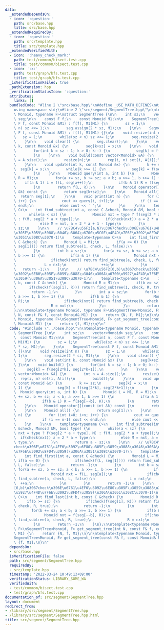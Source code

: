 ```yaml
---
data:
  _extendedDependsOn:
  - icon: ':question:'
    path: src/base.hpp
    title: src/base.hpp
  _extendedRequiredBy:
  - icon: ':question:'
    path: src/template.hpp
    title: src/template.hpp
  _extendedVerifiedWith:
  - icon: ':heavy_check_mark:'
    path: test/common/bisect.test.cpp
    title: test/common/bisect.test.cpp
  - icon: ':x:'
    path: test/graph/bfs.test.cpp
    title: test/graph/bfs.test.cpp
  _isVerificationFailed: true
  _pathExtension: hpp
  _verificationStatusIcon: ':question:'
  attributes:
    links: []
  bundledCode: "#line 2 \"src/base.hpp\"\n#define _USE_MATH_DEFINES\n#include <bits/stdc++.h>\n\
    using namespace std;\n#line 2 \"src/segment/SegmentTree.hpp\"\n\ntemplate<typename\
    \ Monoid, typename F>\nstruct SegmentTree {\n\n    int sz;\n    vector<Monoid>\
    \ seg;\n\n    const F f;\n    const Monoid M1;\n\n    SegmentTree(int n, const\
    \ F f, const Monoid &M1) : f(f), M1(M1) {\n        sz = 1;\n        while(sz <\
    \ n) sz <<= 1;\n        seg.assign(2 * sz, M1);\n    }\n\n    SegmentTree(const\
    \ F f, const Monoid &M1) : f(f), M1(M1) {}\n\n    void resize(int n) {\n     \
    \   sz = 1;\n        while(sz < n) sz <<= 1;\n        seg.resize(2 * sz, M1);\n\
    \    }\n\n    void clear() {\n        seg.clear();\n    }\n\n    void set(int\
    \ k, const Monoid &x) {\n        seg[k+sz] = x;\n    }\n\n    void build() {\n\
    \        for(int k = sz - 1; k > 0; k--) {\n            seg[k] = f(seg[2*k], seg[2*k+1]);\n\
    \        }\n    }\n\n    void build(const vector<Monoid> &A) {\n        int n\
    \ = A.size();\n        resize(n);\n        rep(i, n) set(i, A[i]);\n        build();\n\
    \    }\n\n    void update(int k, const Monoid &x) {\n        k += sz;\n      \
    \  seg[k] = x;\n        while(k >>= 1) {\n            seg[k] = f(seg[2*k], seg[2*k+1]);\n\
    \        }\n    }\n\n    Monoid query(int a, int b) {\n        Monoid L = M1,\
    \ R = M1;\n        for(a += sz, b += sz; a < b; a >>= 1, b >>= 1) {\n        \
    \    if(a & 1) L = f(L, seg[a++]);\n            if(b & 1) R = f(seg[--b], R);\n\
    \        }\n        return f(L, R);\n    }\n\n    Monoid operator[](const int\
    \ &k) const {\n        return seg[k+sz];\n    }\n\n    Monoid all() {\n      \
    \  return seg[1];\n    }\n\n    void print(int n) {\n        for (int i=0; i<n;\
    \ i++) {\n            cout << query(i, i+1);\n            if (i == n-1) cout <<\
    \ endl;\n            else cout << ' ';\n        }\n    }\n\n    template<typename\
    \ C>\n    int find_subtree(int a, const C &check, Monoid &M, bool type) {\n  \
    \      while(a < sz) {\n            Monoid nxt = type ? f(seg[2 * a + type], M)\
    \ : f(M, seg[2 * a + type]);\n            if(check(nxt)) a = 2 * a + type;\n \
    \           else M = nxt, a = 2 * a + 1 - type;\n        }\n        return a -\
    \ sz;\n    }\n\n    // \u7BC4\u56F2[a,N)\u3067check\u306E\u6761\u4EF6\u3092\u6E80\
    \u305F\u3059\u3088\u3046\u306A\u6700\u5C0F\u4F4D\u7F6E\u3092\u8FD4\u3059(\u306A\
    \u3051\u308C\u3070-1)\n    template<typename C>\n    int find_first(int a, const\
    \ C &check) {\n        Monoid L = M1;\n        if(a <= 0) {\n            if(check(f(L,\
    \ seg[1]))) return find_subtree(1, check, L, false);\n            return -1;\n\
    \        }\n        int b = sz;\n        for(a += sz, b += sz; a < b; a >>= 1,\
    \ b >>= 1) {\n            if(a & 1) {\n                Monoid nxt = f(L, seg[a]);\n\
    \                if(check(nxt)) return find_subtree(a, check, L, false);\n   \
    \             L = nxt;\n                ++a;\n            }\n        }\n     \
    \   return -1;\n    }\n\n    // \u7BC4\u56F2[0,b)\u3067check\u306E\u6761\u4EF6\
    \u3092\u6E80\u305F\u3059\u3088\u3046\u306A\u6700\u5927\u4F4D\u7F6E\u3092\u8FD4\
    \u3059(\u306A\u3051\u308C\u3070-1)\n    template<typename C>\n    int find_last(int\
    \ b, const C &check) {\n        Monoid R = M1;\n        if(b >= sz) {\n      \
    \      if(check(f(seg[1], R))) return find_subtree(1, check, R, true);\n     \
    \       return -1;\n        }\n        int a = sz;\n        for(b += sz; a < b;\
    \ a >>= 1, b >>= 1) {\n            if(b & 1) {\n                Monoid nxt = f(seg[--b],\
    \ R);\n                if(check(nxt)) return find_subtree(b, check, R, true);\n\
    \                R = nxt;\n            }\n        }\n        return -1;\n    }\n\
    };\n\ntemplate<typename Monoid, typename F>\nSegmentTree<Monoid, F> get_segment_tree(int\
    \ N, const F& f, const Monoid& M1) {\n    return {N, f, M1};\n}\n\ntemplate<typename\
    \ Monoid, typename F>\nSegmentTree<Monoid, F> get_segment_tree(const F& f, const\
    \ Monoid& M1) {\n    return {f, M1};\n}\n"
  code: "#include \"../base.hpp\"\n\ntemplate<typename Monoid, typename F>\nstruct\
    \ SegmentTree {\n\n    int sz;\n    vector<Monoid> seg;\n\n    const F f;\n  \
    \  const Monoid M1;\n\n    SegmentTree(int n, const F f, const Monoid &M1) : f(f),\
    \ M1(M1) {\n        sz = 1;\n        while(sz < n) sz <<= 1;\n        seg.assign(2\
    \ * sz, M1);\n    }\n\n    SegmentTree(const F f, const Monoid &M1) : f(f), M1(M1)\
    \ {}\n\n    void resize(int n) {\n        sz = 1;\n        while(sz < n) sz <<=\
    \ 1;\n        seg.resize(2 * sz, M1);\n    }\n\n    void clear() {\n        seg.clear();\n\
    \    }\n\n    void set(int k, const Monoid &x) {\n        seg[k+sz] = x;\n   \
    \ }\n\n    void build() {\n        for(int k = sz - 1; k > 0; k--) {\n       \
    \     seg[k] = f(seg[2*k], seg[2*k+1]);\n        }\n    }\n\n    void build(const\
    \ vector<Monoid> &A) {\n        int n = A.size();\n        resize(n);\n      \
    \  rep(i, n) set(i, A[i]);\n        build();\n    }\n\n    void update(int k,\
    \ const Monoid &x) {\n        k += sz;\n        seg[k] = x;\n        while(k >>=\
    \ 1) {\n            seg[k] = f(seg[2*k], seg[2*k+1]);\n        }\n    }\n\n  \
    \  Monoid query(int a, int b) {\n        Monoid L = M1, R = M1;\n        for(a\
    \ += sz, b += sz; a < b; a >>= 1, b >>= 1) {\n            if(a & 1) L = f(L, seg[a++]);\n\
    \            if(b & 1) R = f(seg[--b], R);\n        }\n        return f(L, R);\n\
    \    }\n\n    Monoid operator[](const int &k) const {\n        return seg[k+sz];\n\
    \    }\n\n    Monoid all() {\n        return seg[1];\n    }\n\n    void print(int\
    \ n) {\n        for (int i=0; i<n; i++) {\n            cout << query(i, i+1);\n\
    \            if (i == n-1) cout << endl;\n            else cout << ' ';\n    \
    \    }\n    }\n\n    template<typename C>\n    int find_subtree(int a, const C\
    \ &check, Monoid &M, bool type) {\n        while(a < sz) {\n            Monoid\
    \ nxt = type ? f(seg[2 * a + type], M) : f(M, seg[2 * a + type]);\n          \
    \  if(check(nxt)) a = 2 * a + type;\n            else M = nxt, a = 2 * a + 1 -\
    \ type;\n        }\n        return a - sz;\n    }\n\n    // \u7BC4\u56F2[a,N)\u3067\
    check\u306E\u6761\u4EF6\u3092\u6E80\u305F\u3059\u3088\u3046\u306A\u6700\u5C0F\u4F4D\
    \u7F6E\u3092\u8FD4\u3059(\u306A\u3051\u308C\u3070-1)\n    template<typename C>\n\
    \    int find_first(int a, const C &check) {\n        Monoid L = M1;\n       \
    \ if(a <= 0) {\n            if(check(f(L, seg[1]))) return find_subtree(1, check,\
    \ L, false);\n            return -1;\n        }\n        int b = sz;\n       \
    \ for(a += sz, b += sz; a < b; a >>= 1, b >>= 1) {\n            if(a & 1) {\n\
    \                Monoid nxt = f(L, seg[a]);\n                if(check(nxt)) return\
    \ find_subtree(a, check, L, false);\n                L = nxt;\n              \
    \  ++a;\n            }\n        }\n        return -1;\n    }\n\n    // \u7BC4\u56F2\
    [0,b)\u3067check\u306E\u6761\u4EF6\u3092\u6E80\u305F\u3059\u3088\u3046\u306A\u6700\
    \u5927\u4F4D\u7F6E\u3092\u8FD4\u3059(\u306A\u3051\u308C\u3070-1)\n    template<typename\
    \ C>\n    int find_last(int b, const C &check) {\n        Monoid R = M1;\n   \
    \     if(b >= sz) {\n            if(check(f(seg[1], R))) return find_subtree(1,\
    \ check, R, true);\n            return -1;\n        }\n        int a = sz;\n \
    \       for(b += sz; a < b; a >>= 1, b >>= 1) {\n            if(b & 1) {\n   \
    \             Monoid nxt = f(seg[--b], R);\n                if(check(nxt)) return\
    \ find_subtree(b, check, R, true);\n                R = nxt;\n            }\n\
    \        }\n        return -1;\n    }\n};\n\ntemplate<typename Monoid, typename\
    \ F>\nSegmentTree<Monoid, F> get_segment_tree(int N, const F& f, const Monoid&\
    \ M1) {\n    return {N, f, M1};\n}\n\ntemplate<typename Monoid, typename F>\n\
    SegmentTree<Monoid, F> get_segment_tree(const F& f, const Monoid& M1) {\n    return\
    \ {f, M1};\n}\n"
  dependsOn:
  - src/base.hpp
  isVerificationFile: false
  path: src/segment/SegmentTree.hpp
  requiredBy:
  - src/template.hpp
  timestamp: '2022-03-24 10:49:13+09:00'
  verificationStatus: LIBRARY_SOME_WA
  verifiedWith:
  - test/common/bisect.test.cpp
  - test/graph/bfs.test.cpp
documentation_of: src/segment/SegmentTree.hpp
layout: document
redirect_from:
- /library/src/segment/SegmentTree.hpp
- /library/src/segment/SegmentTree.hpp.html
title: src/segment/SegmentTree.hpp
---
```

